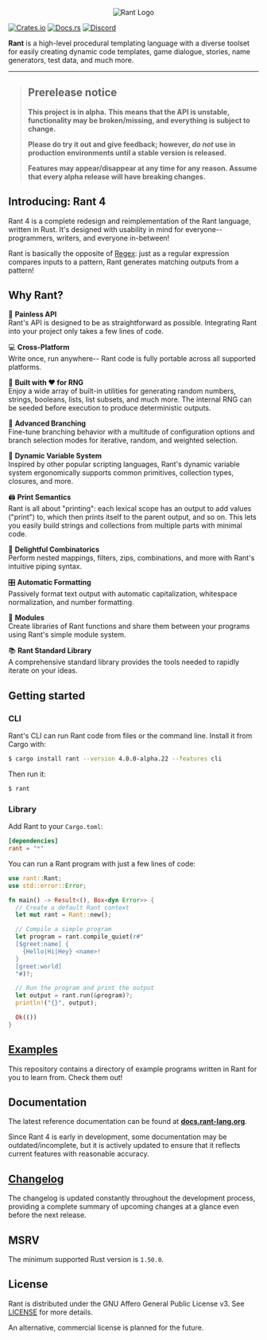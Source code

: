 <p align="center">
<img src="https://i.imgur.com/s9jMDhI.png" alt="Rant Logo" ></img>
</p>

[![Crates.io](https://img.shields.io/crates/v/rant)](https://crates.io/crates/rant)
[![Docs.rs](https://docs.rs/rant/badge.svg)](https://docs.rs/rant)
[![Discord](https://img.shields.io/discord/332251452334669834?color=6C8BD5&label=discord&logo=discord&logoColor=%23fff)](https://discord.gg/U8Bj6gSshJ)



**Rant** is a high-level procedural templating language with a diverse toolset for easily creating dynamic code templates, game dialogue, stories, name generators, test data, and much more.

***

> ## **Prerelease notice**
>
> **This project is in alpha.**
> **This means that the API is unstable, functionality may be broken/missing, and everything is subject to change.**
>
> **Please do try it out and give feedback; however, _do not_ use in production environments until a stable version is released.**
>
> **Features may appear/disappear at any time for any reason. Assume that every alpha release will have breaking changes.**


## Introducing: Rant 4

Rant 4 is a complete redesign and reimplementation of the Rant language, written in Rust. 
It's designed with usability in mind for everyone-- programmers, writers, and everyone in-between!


Rant is basically the opposite of [Regex](https://en.wikipedia.org/wiki/Regular_expression): 
just as a regular expression compares inputs to a pattern, Rant generates matching outputs from a pattern!

## Why Rant?

🧰 **Painless API** <br/> 
Rant's API is designed to be as straightforward as possible. Integrating Rant into your project only takes a few lines of code.

💻 **Cross-Platform** <br/> 
Write once, run anywhere-- Rant code is fully portable across all supported platforms.

🎲 **Built with ♥ for RNG** <br/>
Enjoy a wide array of built-in utilities for generating random numbers, strings, booleans, lists, list subsets, and much more. The internal RNG can be seeded before execution to produce deterministic outputs.

🔱 **Advanced Branching** <br/> 
Fine-tune branching behavior with a multitude of configuration options and branch selection modes for iterative, random, and weighted selection.

🎨 **Dynamic Variable System** <br/> 
Inspired by other popular scripting languages, Rant's dynamic variable system ergonomically supports common primitives, collection types, closures, and more.

🖨 **Print Semantics** <br/> 
Rant is all about "printing": each lexical scope has an output to add values ("print") to, which then prints itself to the parent output, and so on. 
This lets you easily build strings and collections from multiple parts with minimal code.

🧬 **Delightful Combinatorics** <br/> 
Perform nested mappings, filters, zips, combinations, and more with Rant's intuitive piping syntax.

🎛 **Automatic Formatting** <br/> 
Passively format text output with automatic capitalization, whitespace normalization, and number formatting.

🧩 **Modules** <br/> 
Create libraries of Rant functions and share them between your programs using Rant's simple module system.

📚 **Rant Standard Library** <br/> 
A comprehensive standard library provides the tools needed to rapidly iterate on your ideas.

## Getting started

### CLI

Rant's CLI can run Rant code from files or the command line.
Install it from Cargo with:

```sh
$ cargo install rant --version 4.0.0-alpha.22 --features cli
```

Then run it:

```sh
$ rant
```

### Library

Add Rant to your `Cargo.toml`:

```toml
[dependencies]
rant = "*"
```

You can run a Rant program with just a few lines of code:

```rust
use rant::Rant;
use std::error::Error;

fn main() -> Result<(), Box<dyn Error>> {
  // Create a default Rant context
  let mut rant = Rant::new();

  // Compile a simple program
  let program = rant.compile_quiet(r#"
  [$greet:name] {
    {Hello|Hi|Hey} <name>!
  }
  [greet:world]
  "#)?;

  // Run the program and print the output
  let output = rant.run(&program)?;
  println!("{}", output);

  Ok(())
}
```

## [Examples](./examples/rant/)

This repository contains a directory of example programs written in Rant for you to learn from. Check them out!

## Documentation

The latest reference documentation can be found at **[docs.rant-lang.org](https://docs.rant-lang.org)**.

Since Rant 4 is early in development, some documentation may be outdated/incomplete, but it is actively updated to ensure that it reflects current features with reasonable accuracy.

## [Changelog](https://github.com/rant-lang/rant/blob/master/CHANGELOG.md)

The changelog is updated constantly throughout the development process, providing a complete summary of upcoming changes at a glance even before the next release.

## MSRV

The minimum supported Rust version is `1.50.0`.

## License

Rant is distributed under the GNU Affero General Public License v3. See [LICENSE](./LICENSE) for more details.

An alternative, commercial license is planned for the future.
